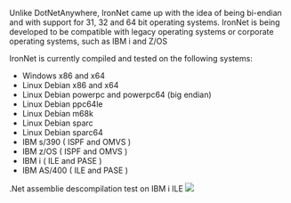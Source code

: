 Unlike DotNetAnywhere, IronNet came up with the idea of being bi-endian and with support for 31, 32 and 64 bit operating systems.
IronNet is being developed to be compatible with legacy operating systems or corporate operating systems, such as IBM i and Z/OS

IronNet is currently compiled and tested on the following systems:
- Windows x86 and x64
- Linux Debian x86 and x64
- Linux Debian powerpc and powerpc64 (big endian)
- Linux Debian ppc64le
- Linux Debian m68k
- Linux Debian sparc
- Linux Debian sparc64
- IBM s/390 ( ISPF and OMVS )
- IBM z/OS ( ISPF and OMVS )
- IBM i ( ILE and PASE )
- IBM AS/400 ( ILE and PASE )

.Net assemblie descompilation test on IBM i ILE
![](https://user-images.githubusercontent.com/1174448/85805689-64bbf780-b723-11ea-9ea0-fac184a8e10c.png)
